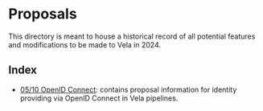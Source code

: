 # Proposals

This directory is meant to house a historical record of all potential features and modifications to be made to Vela in 2024.

## Index

- [05/10 OpenID Connect](2024/05-10_OpenID-Connect.md): contains proposal information for identity providing via OpenID Connect in Vela pipelines.